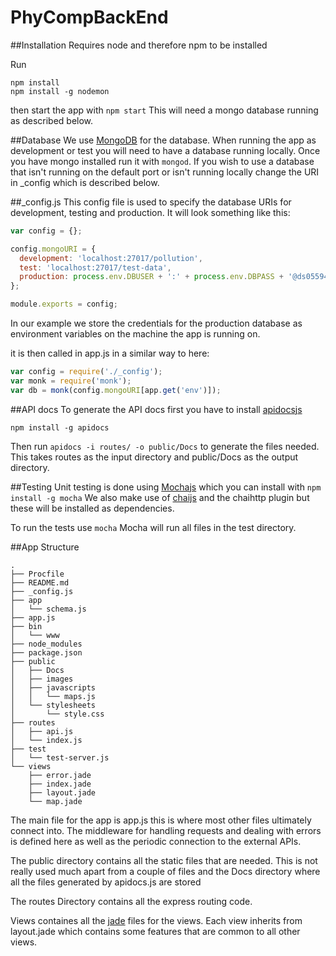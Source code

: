 # PhyCompBackEnd

##Installation
Requires node and therefore npm to be installed

Run 
```
npm install
npm install -g nodemon
```

then start the app with `npm start`
This will need a mongo database running as described below.

##Database
We use [MongoDB](https://www.mongodb.org) for the database. When running the app as development or test you will need to have a database running locally. Once you have mongo installed run it with `mongod`. If you wish to use a database that isn't running on the default port or isn't running locally change the URI in \_config which is described below.

##_config.js
This config file is used to specify the database URIs for development, testing and production. It will look something like this: 
``` javascript
var config = {};

config.mongoURI = {
  development: 'localhost:27017/pollution',
  test: 'localhost:27017/test-data',
  production: process.env.DBUSER + ':' + process.env.DBPASS + '@ds055945.mlab.com:55945/pollution'
};

module.exports = config;
```
In our example we store the credentials for the production database as environment variables on the machine the app is running on.

it is then called in app.js in a similar way to here:
``` javascript
var config = require('./_config');
var monk = require('monk');
var db = monk(config.mongoURI[app.get('env')]);
```


##API docs
To generate the API docs first you have to install [apidocsjs](http://apidocjs.com)

`npm install -g apidocs`

Then run `apidocs -i routes/ -o public/Docs` to generate the files needed. This takes routes as the input directory and public/Docs as the output directory. 

##Testing
Unit testing is done using [Mochajs](http://mochajs.org) which you can install with `npm install -g mocha`
We also make use of [chaijs](http://chaijs.com) and the chaihttp plugin but these will be installed as dependencies.

To run the tests use `mocha`
Mocha will run all files in the test directory.



##App Structure
```
.
├── Procfile
├── README.md
├── _config.js
├── app
│   └── schema.js
├── app.js
├── bin
│   └── www
├── node_modules
├── package.json
├── public
│   ├── Docs
│   ├── images
│   ├── javascripts
│   │   └── maps.js
│   └── stylesheets
│       └── style.css
├── routes
│   ├── api.js
│   └── index.js
├── test
│   └── test-server.js
└── views
    ├── error.jade
    ├── index.jade
    ├── layout.jade
    └── map.jade

```
The main file for the app is app.js this is where most other files ultimately connect into. The middleware for handling requests and dealing with errors is defined here as well as the periodic connection to the external APIs. 

The public directory contains all the static files that are needed. This is not really used much apart from a couple of files and the Docs directory where all the files generated by apidocs.js are stored

The routes Directory contains all the express routing code.

Views containes all the [jade](http://jade-lang.com) files for the views. Each view inherits from layout.jade which contains some features that are common to all other views.
